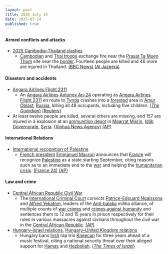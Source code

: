 ```yaml
---
layout: post
title: 2025 July 24
date: 2025-07-24
published: true
---
```



#### Armed conflicts and attacks

* [2025 Cambodia–Thailand clashes](https://en.wikipedia.org/wiki/2025_Cambodia%E2%80%93Thailand_clashes "2025 Cambodia–Thailand clashes")
  * [Cambodian](https://en.wikipedia.org/wiki/Royal_Cambodian_Armed_Forces "Royal Cambodian Armed Forces") and [Thai troops](https://en.wikipedia.org/wiki/Royal_Thai_Armed_Forces "Royal Thai Armed Forces") exchange fire near the [Prasat Ta Muen Thom](https://en.wikipedia.org/wiki/Prasat_Ta_Muen_Thom "Prasat Ta Muen Thom") site near the [border](https://en.wikipedia.org/wiki/Cambodia%E2%80%93Thailand_border "Cambodia–Thailand border"). Fourteen people are killed and 46 more are injured in Thailand. [(BBC News)](https://www.bbc.com/news/articles/c80p8z0y0eko) [(Al Jazeera)](https://www.aljazeera.com/news/liveblog/2025/7/24/live-at-least-2-killed-as-thai-cambodian-troops-clash-at-disputed-border)

#### Disasters and accidents

* [Angara Airlines Flight 2311](https://en.wikipedia.org/wiki/Angara_Airlines_Flight_2311 "Angara Airlines Flight 2311")
  * An [Angara Airlines](https://en.wikipedia.org/wiki/Angara_Airlines "Angara Airlines") [Antonov An-24](https://en.wikipedia.org/wiki/Antonov_An-24 "Antonov An-24") operating as [Angara Airlines Flight 2311](https://en.wikipedia.org/wiki/Angara_Airlines_Flight_2311 "Angara Airlines Flight 2311") en route to [Tynda](https://en.wikipedia.org/wiki/Tynda "Tynda") crashes into a [forested](https://en.wikipedia.org/wiki/Forest "Forest") area in [Amur Oblast](https://en.wikipedia.org/wiki/Amur_Oblast "Amur Oblast"), [Russia](https://en.wikipedia.org/wiki/Russia "Russia"), killing all 48 occupants, including five children. [(*The Guardian*)](https://www.theguardian.com/world/2025/jul/24/passenger-plane-missing-russia-far-east-an-24-angara) [(Reuters)](https://www.reuters.com/business/aerospace-defense/russian-plane-with-50-aboard-missing-amur-region-interfax-says-2025-07-24/)
* At least twelve people are killed, several others are missing, and 157 are injured in a explosion at an [ammunition depot](https://en.wikipedia.org/wiki/Ammunition_depot "Ammunition depot") in [Maarrat Misrin](https://en.wikipedia.org/wiki/Maarrat_Misrin "Maarrat Misrin"), [Idlib Governorate](https://en.wikipedia.org/wiki/Idlib_Governorate "Idlib Governorate"), [Syria](https://en.wikipedia.org/wiki/Syria "Syria"). [(Xinhua News Agency)](https://english.news.cn/20250725/7c59201ed56f4187adcf6ffaa886ae7c/c.html) [(AP)](https://apnews.com/article/syria-explosion-idlib-8764377a700af6bdda81a1106067fec6)

#### International Relations

* [International recognition of Palestine](https://en.wikipedia.org/wiki/International_recognition_of_Palestine "International recognition of Palestine")
  * [French president](https://en.wikipedia.org/wiki/French_president "French president") [Emmanuel Macron](https://en.wikipedia.org/wiki/Emmanuel_Macron "Emmanuel Macron") announces that [France](https://en.wikipedia.org/wiki/France "France") will recognize [Palestine](https://en.wikipedia.org/wiki/Palestine "Palestine") as a state starting September, citing reasons such as to an immediate end to the [war](https://en.wikipedia.org/wiki/Gaza_war "Gaza war") and helping the [humanitarian crisis](https://en.wikipedia.org/wiki/Gaza_humanitarian_crisis_%282023%E2%80%93present%29 "Gaza humanitarian crisis (2023–present)"). [(France 24)](https://www.france24.com/en/live-news/20250724-french-president-macron-says-france-will-recognize-palestine-as-a-state-in-september) [(AP)](https://apnews.com/article/france-recognize-palestine-state-macron-800ed63143f0653a7f215ad96f7038d3)

#### Law and crime

* [Central African Republic Civil War](https://en.wikipedia.org/wiki/Central_African_Republic_Civil_War "Central African Republic Civil War")
  * The [International Criminal Court](https://en.wikipedia.org/wiki/International_Criminal_Court "International Criminal Court") convicts [Patrice-Edouard Ngaïssona](https://en.wikipedia.org/wiki/Patrice-Edouard_Nga%C3%AFssona "Patrice-Edouard Ngaïssona") and [Alfred Yekatom](https://en.wikipedia.org/wiki/Alfred_Yekatom "Alfred Yekatom"), leaders of the [Anti-balaka](https://en.wikipedia.org/wiki/Anti-balaka "Anti-balaka") militia alliance, of multiple counts of [war crimes](https://en.wikipedia.org/wiki/War_crimes "War crimes") and [crimes against humanity](https://en.wikipedia.org/wiki/Crimes_against_humanity "Crimes against humanity") and sentences them to 12 and 15 years in prison respectively for their roles in various massacres against civilians throughout the civil war in the [Central African Republic](https://en.wikipedia.org/wiki/Central_African_Republic "Central African Republic"). [(AP)](https://apnews.com/article/international-court-war-crimes-central-african-republic-e0c65fc4ef65d107f54e296ac7214de4)
* [Hungary–Israel relations](https://en.wikipedia.org/wiki/Hungary%E2%80%93Israel_relations "Hungary–Israel relations"), [Hungary–United Kingdom relations](https://en.wikipedia.org/wiki/Hungary%E2%80%93United_Kingdom_relations "Hungary–United Kingdom relations")
  * Hungary bans [Irish](https://en.wikipedia.org/wiki/Northern_Ireland "Northern Ireland") rap trio [Kneecap](https://en.wikipedia.org/wiki/Kneecap_%28band%29 "Kneecap (band)") for three years ahead of a music festival, citing a national security threat over their alleged support for [Hamas](https://en.wikipedia.org/wiki/Hamas "Hamas") and [Hezbollah](https://en.wikipedia.org/wiki/Hezbollah "Hezbollah"). [(*The Times of Israel*)](https://www.timesofisrael.com/hungary-bans-anti-israel-rap-group-kneecap-from-entering-country-for-festival-gig/)

